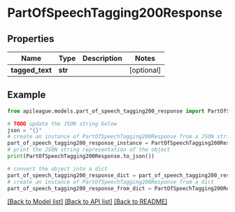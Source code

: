 # PartOfSpeechTagging200Response


## Properties

Name | Type | Description | Notes
------------ | ------------- | ------------- | -------------
**tagged_text** | **str** |  | [optional] 

## Example

```python
from apileague.models.part_of_speech_tagging200_response import PartOfSpeechTagging200Response

# TODO update the JSON string below
json = "{}"
# create an instance of PartOfSpeechTagging200Response from a JSON string
part_of_speech_tagging200_response_instance = PartOfSpeechTagging200Response.from_json(json)
# print the JSON string representation of the object
print(PartOfSpeechTagging200Response.to_json())

# convert the object into a dict
part_of_speech_tagging200_response_dict = part_of_speech_tagging200_response_instance.to_dict()
# create an instance of PartOfSpeechTagging200Response from a dict
part_of_speech_tagging200_response_from_dict = PartOfSpeechTagging200Response.from_dict(part_of_speech_tagging200_response_dict)
```
[[Back to Model list]](../README.md#documentation-for-models) [[Back to API list]](../README.md#documentation-for-api-endpoints) [[Back to README]](../README.md)


